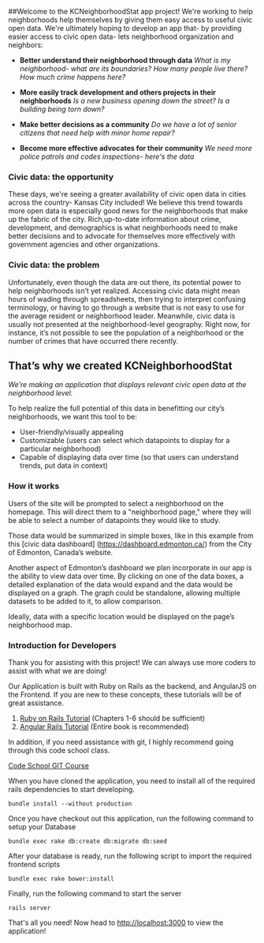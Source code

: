 ##Welcome
to the KCNeighborhoodStat app project! We're working  to help neighborhoods help themselves by giving them easy access to useful civic open data.
We're ultimately hoping to develop an app that- by providing easier access to civic open data- lets neighborhood
organization and neighbors:

*  **Better understand their neighborhood through data**
*What is my neighborhood- what are its boundaries? How many people live there? How much crime happens here?*

*  **More easily track development and others projects in their neighborhoods**
*Is a new business opening  down the street? Is a building being torn down?*

*  **Make better decisions as a community**
*Do we have a lot of senior citizens that need help with minor home repair?*

*  **Become more effective advocates for their community**
*We need more police patrols and codes inspections- here's the data*

### Civic data: the opportunity

These days, we're seeing a greater availability of civic open data in cities
across the country- Kansas City included! We believe this trend towards more open data is especially good news for
the neighborhoods that make up the fabric of the city. Rich,up-to-date information about crime, development, and demographics is what neighborhoods need to make better decisions and to advocate for themselves more effectively with government agencies and other organizations.

### Civic data: the problem

Unfortunately, even though the data are out there,  its potential power to help neighborhoods isn’t yet realized.
Accessing civic data might mean hours of wading through spreadsheets, then trying to interpret confusing terminology, or having to go through a website that is not easy to use for the average resident or neighborhood leader.
Meanwhile, civic data is usually not presented at the neighborhood-level geography. Right now, for instance, it’s not possible to see the population of a neighborhood or the number of crimes that have occurred there recently.

## That’s why we created KCNeighborhoodStat
*We’re making an application that displays relevant civic open data at the neighborhood level.*

To help realize the full potential of this data in benefitting our city’s neighborhoods, we want this tool to be:

* User-friendly/visually appealing
* Customizable (users can select which datapoints to display for a particular neighborhood)
* Capable of displaying data over time (so that users can understand trends, put data in context)

### How it works
Users of the site will be prompted to select a neighborhood on the homepage. This will direct them to a "neighborhood page,"
where they will be able to select a number of datapoints they would like to study.

Those data would be summarized in simple boxes, like in this example from this [civic data dashboard] (https://dashboard.edmonton.ca/) from the City of Edmonton, Canada’s website.

Another aspect of Edmonton’s dashboard we plan incorporate in our app is the ability to view data over time. By clicking on one of the data boxes, a detailed explanation of the data would expand and the data would be displayed on a graph. The graph could be standalone, allowing multiple datasets to be added to it, to allow comparison.

Ideally, data with a specific location would be displayed on the page’s neighborhood map.

### Introduction for Developers
Thank you for assisting with this project! We can always use more coders to assist with what we are doing!

Our Application is built with Ruby on Rails as the backend, and AngularJS on the Frontend. If you are new to these concepts, these tutorials will be of great assistance.

1. [Ruby on Rails Tutorial](https://www.railstutorial.org/book) (Chapters 1-6 should be sufficient)
2. [Angular Rails Tutorial](http://angular-rails.com/) (Entire book is recommended)

In addition, if you need assistance with git, I highly recommend going through this code school class.

[Code School GIT Course](https://www.codeschool.com/courses/try-git)

When you have cloned the application, you need to install all of the required rails dependencies to start developing.

    bundle install --without production

Once you have checkout out this application, run the following command to setup your Database

    bundle exec rake db:create db:migrate db:seed

After your database is ready, run the following script to import the required frontend scripts

    bundle exec rake bower:install

Finally, run the following command to start the server

    rails server

That's all you need! Now head to <http://localhost:3000> to view the application!
